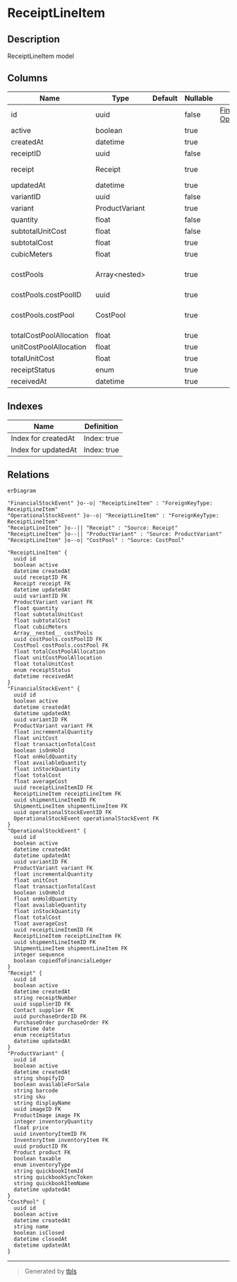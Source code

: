 # ReceiptLineItem

## Description

ReceiptLineItem model

## Columns

| Name | Type | Default | Nullable | Children | Parents | Comment |
| ---- | ---- | ------- | -------- | -------- | ------- | ------- |
| id | uuid |  | false | [FinancialStockEvent](FinancialStockEvent.md) [OperationalStockEvent](OperationalStockEvent.md) |  |  |
| active | boolean |  | true |  |  | active |
| createdAt | datetime |  | true |  |  | createdAt |
| receiptID | uuid |  | false |  | [Receipt](Receipt.md) | receipt ID |
| receipt | Receipt |  | true |  | [Receipt](Receipt.md) | Receipt model. Receipt and this model is n:1. |
| updatedAt | datetime |  | true |  |  | updatedAt |
| variantID | uuid |  | false |  | [ProductVariant](ProductVariant.md) | Variant ID |
| variant | ProductVariant |  | true |  | [ProductVariant](ProductVariant.md) | Variant |
| quantity | float |  | false |  |  | quantity |
| subtotalUnitCost | float |  | false |  |  | subtotalUnitCost |
| subtotalCost | float |  | true |  |  | subtotalCost |
| cubicMeters | float |  | true |  |  | cubicMeters |
| costPools | Array\<nested\> |  | true |  |  | CostPool model. CostPool and this model is n:n. |
| costPools.costPoolID | uuid |  | true |  | [CostPool](CostPool.md) | CostPool ID |
| costPools.costPool | CostPool |  | true |  | [CostPool](CostPool.md) | CostPool model. CostPool and this model is n:n. |
| totalCostPoolAllocation | float |  | true |  |  | totalCostPoolAllocation |
| unitCostPoolAllocation | float |  | true |  |  | unitCostPoolAllocation |
| totalUnitCost | float |  | true |  |  | totalUnitCost |
| receiptStatus | enum |  | true |  |  | inventoryType |
| receivedAt | datetime |  | true |  |  | shipped at |

## Indexes

| Name | Definition |
| ---- | ---------- |
| Index for createdAt | Index: true |
| Index for updatedAt | Index: true |

## Relations

```mermaid
erDiagram

"FinancialStockEvent" }o--o| "ReceiptLineItem" : "ForeignKeyType: ReceiptLineItem"
"OperationalStockEvent" }o--o| "ReceiptLineItem" : "ForeignKeyType: ReceiptLineItem"
"ReceiptLineItem" }o--|| "Receipt" : "Source: Receipt"
"ReceiptLineItem" }o--|| "ProductVariant" : "Source: ProductVariant"
"ReceiptLineItem" }o--o| "CostPool" : "Source: CostPool"

"ReceiptLineItem" {
  uuid id
  boolean active
  datetime createdAt
  uuid receiptID FK
  Receipt receipt FK
  datetime updatedAt
  uuid variantID FK
  ProductVariant variant FK
  float quantity
  float subtotalUnitCost
  float subtotalCost
  float cubicMeters
  Array__nested__ costPools
  uuid costPools.costPoolID FK
  CostPool costPools.costPool FK
  float totalCostPoolAllocation
  float unitCostPoolAllocation
  float totalUnitCost
  enum receiptStatus
  datetime receivedAt
}
"FinancialStockEvent" {
  uuid id
  boolean active
  datetime createdAt
  datetime updatedAt
  uuid variantID FK
  ProductVariant variant FK
  float incrementalQuantity
  float unitCost
  float transactionTotalCost
  boolean isOnHold
  float onHoldQuantity
  float availableQuantity
  float inStockQuantity
  float totalCost
  float averageCost
  uuid receiptLineItemID FK
  ReceiptLineItem receiptLineItem FK
  uuid shipmentLineItemID FK
  ShipmentLineItem shipmentLineItem FK
  uuid operationalStockEventID FK
  OperationalStockEvent operationalStockEvent FK
}
"OperationalStockEvent" {
  uuid id
  boolean active
  datetime createdAt
  datetime updatedAt
  uuid variantID FK
  ProductVariant variant FK
  float incrementalQuantity
  float unitCost
  float transactionTotalCost
  boolean isOnHold
  float onHoldQuantity
  float availableQuantity
  float inStockQuantity
  float totalCost
  float averageCost
  uuid receiptLineItemID FK
  ReceiptLineItem receiptLineItem FK
  uuid shipmentLineItemID FK
  ShipmentLineItem shipmentLineItem FK
  integer sequence
  boolean copiedToFinancialLedger
}
"Receipt" {
  uuid id
  boolean active
  datetime createdAt
  string receiptNumber
  uuid supplierID FK
  Contact supplier FK
  uuid purchaseOrderID FK
  PurchaseOrder purchaseOrder FK
  datetime date
  enum receiptStatus
  datetime updatedAt
}
"ProductVariant" {
  uuid id
  boolean active
  datetime createdAt
  string shopifyID
  boolean availableForSale
  string barcode
  string sku
  string displayName
  uuid imageID FK
  ProductImage image FK
  integer inventoryQuantity
  float price
  uuid inventoryItemID FK
  InventoryItem inventoryItem FK
  uuid productID FK
  Product product FK
  boolean taxable
  enum inventoryType
  string quickbookItemId
  string quickbookSyncToken
  string quickbookItemName
  datetime updatedAt
}
"CostPool" {
  uuid id
  boolean active
  datetime createdAt
  string name
  boolean isClosed
  datetime closedAt
  datetime updatedAt
}
```

---

> Generated by [tbls](https://github.com/k1LoW/tbls)
